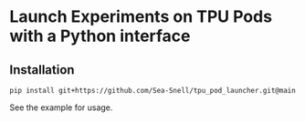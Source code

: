 # Launch Experiments on TPU Pods with a Python interface

## Installation

```
pip install git+https://github.com/Sea-Snell/tpu_pod_launcher.git@main
```

See the example for usage.
